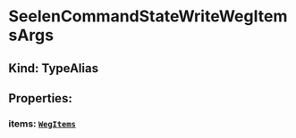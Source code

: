 # **SeelenCommandStateWriteWegItemsArgs**

## **Kind: TypeAlias**

## **Properties**:

### items: [`WegItems`](./WegItems)
